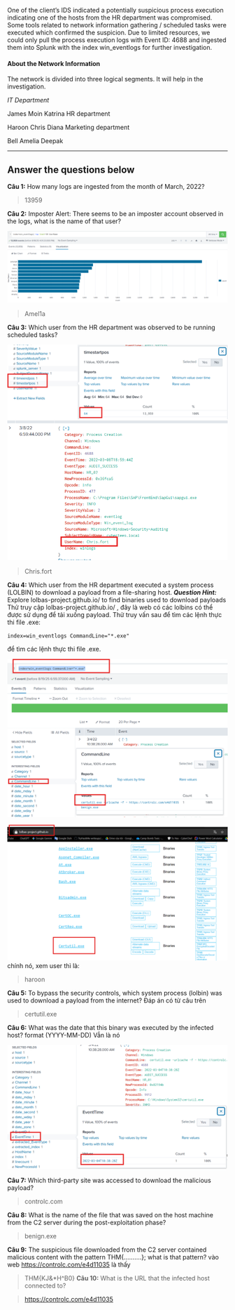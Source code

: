 One of the client’s IDS indicated a potentially suspicious process execution indicating one of the hosts from the HR department was compromised. Some tools related to network information gathering / scheduled tasks were executed which confirmed the suspicion. Due to limited resources, we could only pull the process execution logs with Event ID: 4688 and ingested them into Splunk with the index win_eventlogs for further investigation.

#### About the Network Information

The network is divided into three logical segments. It will help in the investigation.

*IT Department*

James
Moin
Katrina
HR department

Haroon
Chris
Diana
Marketing department

Bell
Amelia
Deepak

---
## Answer the questions below 
**Câu 1:** How many logs are ingested from the month of March, 2022?
>13959

**Câu 2:** Imposter Alert: There seems to be an imposter account observed in the logs, what is the name of that user?

![alt text](<../png/benign/Screenshot 2025-08-18 235632.png>)

>Amel1a

**Câu 3:** Which user from the HR department was observed to be running scheduled tasks?

![alt text](../png/benign/2.png)
![alt text](../png/benign/3.png)

>Chris.fort

**Câu 4:** Which user from the HR department executed a system process (LOLBIN) to download a payload from a file-sharing host.
***Question Hint:*** Explore lolbas-project.github.io/ to find binaries used to download payloads
Thử truy cập lolbas-project.github.io/ , đây là web có các lolbins có thể được sử dụng để tải xuống payload.
Thử truy vấn sau để tìm các lệnh thực thi file .exe:

```
index=win_eventlogs CommandLine="*.exe"
```
để tìm các lệnh thực thi file .exe.

![alt text](../png/benign/5.png)

![alt text](../png/benign/6.png)
chính nó, xem user thì là: 
>haroon

**Câu 5:** To bypass the security controls, which system process (lolbin) was used to download a payload from the internet?
Đáp án có từ câu trên
>certutil.exe

**Câu 6:** What was the date that this binary was executed by the infected host? format (YYYY-MM-DD)
Vẫn là nó 

![alt text](../png/benign/7.png)

**Câu 7:** Which third-party site was accessed to download the malicious payload?
> controlc.com

**Câu 8:** What is the name of the file that was saved on the host machine from the C2 server during the post-exploitation phase?
> benign.exe

**Câu 9:** The suspicious file downloaded from the C2 server contained malicious content with the pattern THM{..........}; what is that pattern?
 vào web https://controlc.com/e4d11035 là thấy
> THM{KJ&*H^B0}
**Câu 10:** What is the URL that the infected host connected to?

>https://controlc.com/e4d11035